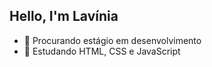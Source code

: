 ## Hello, I'm Lavínia

- 🔭 Procurando estágio em desenvolvimento
- 🌱 Estudando HTML, CSS e JavaScript

